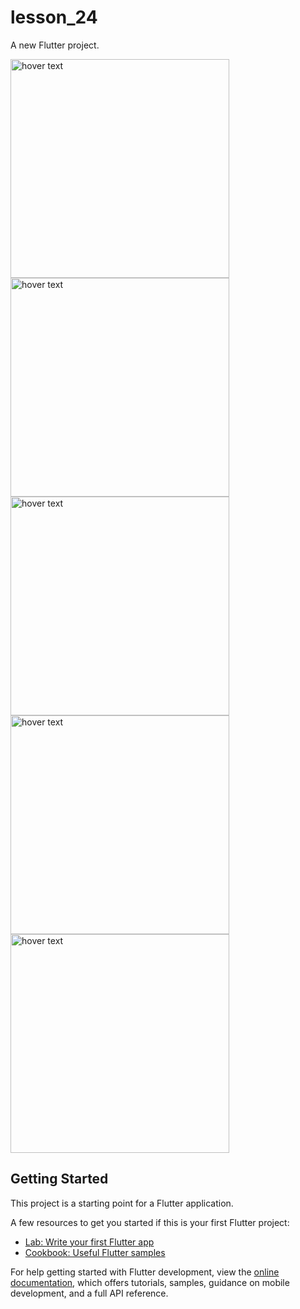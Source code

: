 # lesson_24

A new Flutter project.


<img src="assets/page1.png" width="350" title="hover text">
<img src="assets/page2.png" width="350" title="hover text">
<img src="assets/page3.png" width="350" title="hover text">
<img src="assets/page4.png" width="350" title="hover text">
<img src="assets/page5.png" width="350" title="hover text">




## Getting Started

This project is a starting point for a Flutter application.

A few resources to get you started if this is your first Flutter project:

- [Lab: Write your first Flutter app](https://docs.flutter.dev/get-started/codelab)
- [Cookbook: Useful Flutter samples](https://docs.flutter.dev/cookbook)

For help getting started with Flutter development, view the
[online documentation](https://docs.flutter.dev/), which offers tutorials,
samples, guidance on mobile development, and a full API reference.

